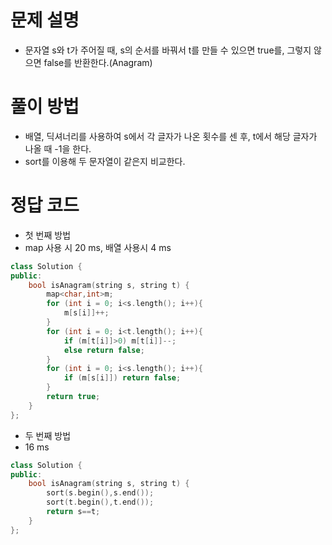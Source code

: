 # 문제 설명
- 문자열 s와 t가 주어질 때, s의 순서를 바꿔서 t를 만들 수 있으면 true를, 그렇지 않으면 false를 반환한다.(Anagram)

# 풀이 방법
- 배열, 딕셔너리를 사용하여 s에서 각 글자가 나온 횟수를 센 후, t에서 해당 글자가 나올 때 -1을 한다.
- sort를 이용해 두 문자열이 같은지 비교한다.

# 정답 코드
- 첫 번째 방법
- map 사용 시 20 ms, 배열 사용시 4 ms
```cpp
class Solution {
public:
    bool isAnagram(string s, string t) {
        map<char,int>m;
        for (int i = 0; i<s.length(); i++){
            m[s[i]]++;
        }
        for (int i = 0; i<t.length(); i++){
            if (m[t[i]]>0) m[t[i]]--;
            else return false;
        }
        for (int i = 0; i<s.length(); i++){
            if (m[s[i]]) return false;
        }
        return true;
    }
};
```

- 두 번째 방법
- 16 ms
```cpp
class Solution {
public:
    bool isAnagram(string s, string t) {
        sort(s.begin(),s.end());
        sort(t.begin(),t.end());
        return s==t;
    }
};
```
